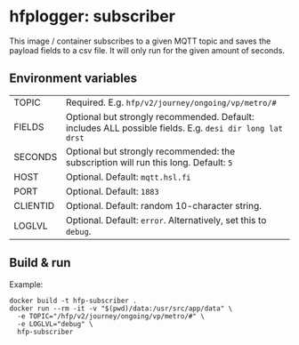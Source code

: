 # hfplogger: subscriber

This image / container subscribes to a given MQTT topic and saves the payload fields to a csv file.
It will only run for the given amount of seconds.

## Environment variables

|          	|                                                                                                          	|
|----------	|---------------------------------------------------------------------------------------------------------	|
| TOPIC    	| Required. E.g. `hfp/v2/journey/ongoing/vp/metro/#`                                                      	|
| FIELDS   	| Optional but strongly recommended. Default: includes ALL possible fields. E.g. `desi dir long lat drst` 	|
| SECONDS  	| Optional but strongly recommended: the subscription will run this long. Default: `5`                    	|
| HOST     	| Optional. Default: `mqtt.hsl.fi`                                                                        	|
| PORT     	| Optional. Default: `1883`                                                                               	|
| CLIENTID 	| Optional. Default: random 10-character string.                                                          	|
| LOGLVL   	| Optional. Default: `error`. Alternatively, set this to `debug`.                                         	|

## Build & run

Example:

```
docker build -t hfp-subscriber .
docker run --rm -it -v "$(pwd)/data:/usr/src/app/data" \
  -e TOPIC="/hfp/v2/journey/ongoing/vp/metro/#" \
  -e LOGLVL="debug" \
  hfp-subscriber
```
